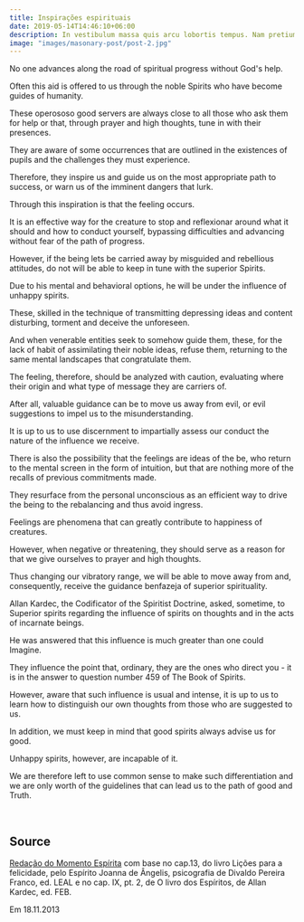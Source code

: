 ```yaml
---
title: Inspirações espirituais
date: 2019-05-14T14:46:10+06:00
description: In vestibulum massa quis arcu lobortis tempus. Nam pretium arcu in odio vulputate luctus.
image: "images/masonary-post/post-2.jpg"
---
```


No one advances along the road of spiritual progress without God's help.

Often this aid is offered to us through the noble Spirits
who have become guides of humanity.

These operososo good servers are always close to all those who
ask them for help or that, through prayer and high thoughts,
tune in with their presences.

They are aware of some occurrences that are outlined in the existences of
pupils and the challenges they must experience.

Therefore, they inspire us and guide us on the most appropriate path to success,
or warn us of the imminent dangers that lurk.

Through this inspiration is that the feeling occurs.

It is an effective way for the creature to stop and reflexionar around what it should
and how to conduct yourself, bypassing difficulties and advancing without
fear of the path of progress.

However, if the being lets be carried away by misguided and rebellious attitudes, do not
will be able to keep in tune with the superior Spirits.

Due to his mental and behavioral options, he will be under the
influence of unhappy spirits.

These, skilled in the technique of transmitting depressing ideas and content
disturbing, torment and deceive the unforeseen.

And when venerable entities seek to somehow guide them, these,
for the lack of habit of assimilating their noble ideas, refuse them, returning
to the same mental landscapes that congratulate them.

The feeling, therefore, should be analyzed with caution, evaluating
where their origin and what type of message they are carriers of.

After all, valuable guidance can be to move us away from evil, or evil
suggestions to impel us to the misunderstanding.

It is up to us to use discernment to impartially assess our conduct
the nature of the influence we receive.

There is also the possibility that the feelings are ideas of the
be, who return to the mental screen in the form of intuition, but that are nothing more of the
recalls of previous commitments made.

They resurface from the personal unconscious as an efficient way to drive the being to the
rebalancing and thus avoid ingress.

Feelings are phenomena that can greatly contribute to happiness
of creatures.

However, when negative or threatening, they should serve as a reason for
that we give ourselves to prayer and high thoughts.

Thus changing our vibratory range, we will be able to move away from
and, consequently, receive the guidance
benfazeja of superior spirituality.

Allan Kardec, the Codificator of the Spiritist Doctrine, asked, sometime, to
Superior spirits regarding the influence of spirits on thoughts and
in the acts of incarnate beings.

He was answered that this influence is much greater than one could
Imagine.

They influence the point that, ordinary, they are the ones who direct you - it is in the
answer to question number 459 of The Book of Spirits.

However, aware that such influence is usual and intense, it is up to us to learn how to
distinguish our own thoughts from those who are suggested to us.

In addition, we must keep in mind that good spirits always advise us
for good.

Unhappy spirits, however, are incapable of it.

We are therefore left to use common sense to make such differentiation and
we are only worth of the guidelines that can lead us to the path of good and
Truth.

 
## Source
[Redação do Momento Espírita](http://momento.com.br/pt/ler_texto.php?id=3980)
com base no cap.13, do livro Lições para a felicidade, 
pelo Espírito Joanna de Ângelis,
psicografia de Divaldo Pereira Franco, ed. LEAL e no cap. IX,
pt. 2, de O livro dos Espíritos, de Allan Kardec, ed. FEB.

Em 18.11.2013
